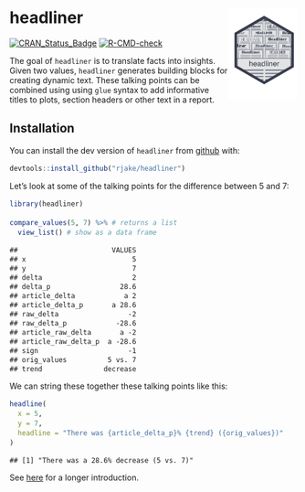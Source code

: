 
<!-- README.md is generated from README.Rmd. Please edit that file -->

# headliner <img src="man/figures/logo.png" align="right" alt="" width="120" />

<!-- badges: start -->

[![CRAN_Status_Badge](https://www.r-pkg.org/badges/version/headliner)](https://cran.r-project.org/package=headliner)
[![R-CMD-check](https://github.com/rjake/headliner/workflows/R-CMD-check/badge.svg)](https://github.com/rjake/headliner/actions)
<!-- [![CRAN Downloads](https://cranlogs.r-pkg.org/badges/grand-total/headliner)](https://cran.r-project.org/package=headliner) -->
<!-- badges: end -->

The goal of `headliner` is to translate facts into insights. Given two
values, `headliner` generates building blocks for creating dynamic text.
These talking points can be combined using using `glue` syntax to add
informative titles to plots, section headers or other text in a report.

## Installation

You can install the dev version of `headliner` from
[github](https://github.com/rjake/headliner) with:

``` r
devtools::install_github("rjake/headliner")
```

Let’s look at some of the talking points for the difference between 5
and 7:

``` r
library(headliner)

compare_values(5, 7) %>% # returns a list
  view_list() # show as a data frame
```

    ##                       VALUES
    ## x                          5
    ## y                          7
    ## delta                      2
    ## delta_p                 28.6
    ## article_delta            a 2
    ## article_delta_p       a 28.6
    ## raw_delta                 -2
    ## raw_delta_p            -28.6
    ## article_raw_delta       a -2
    ## article_raw_delta_p  a -28.6
    ## sign                      -1
    ## orig_values          5 vs. 7
    ## trend               decrease

We can string these together these talking points like this:

``` r
headline(
  x = 5, 
  y = 7, 
  headline = "There was {article_delta_p}% {trend} ({orig_values})"
)
```

    ## [1] "There was a 28.6% decrease (5 vs. 7)"

See [here](https://rjake.github.io/headliner/articles/intro.html) for a
longer introduction.
